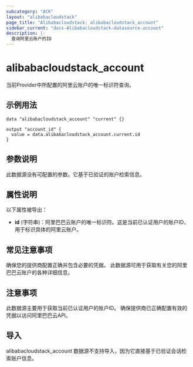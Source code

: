 ```yaml
---
subcategory: "ACK"
layout: "alibabacloudstack"
page_title: "Alibabacloudstack: alibabacloudstack_account"
sidebar_current: "docs-Alibabacloudstack-datasource-account"
description: |- 
  查询阿里云账户的ID
---
```


# alibabacloudstack_account

当前Provider中所配置的阿里云账户的唯一标识符查询。

## 示例用法

```hcl
data "alibabacloudstack_account" "current" {}

output "account_id" {
  value = data.alibabacloudstack_account.current.id
}
```

## 参数说明
此数据源没有可配置的参数。它基于已验证的账户检索信息。

## 属性说明
以下属性被导出：

- **id** (字符串)：阿里巴巴云账户的唯一标识符。这是当前已认证用户的账户ID，用于标识具体的阿里云账户。

  
## 常见注意事项
确保您的提供商配置正确并包含必要的凭据。
此数据源可用于获取有关您的阿里巴巴云账户的各种详细信息。

## 注意事项
此数据源主要用于获取当前已认证用户的账户ID。
确保提供商已正确配置有效的凭据以访问阿里巴巴云API。

## 导入
alibabacloudstack_account 数据源不支持导入，因为它直接基于已验证会话检索账户信息。